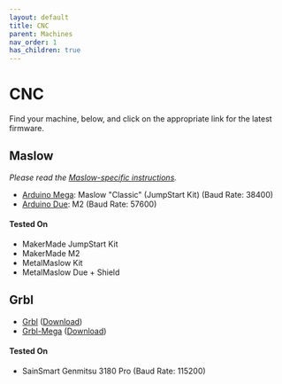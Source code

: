 ```yaml
---
layout: default
title: CNC
parent: Machines
nav_order: 1
has_children: true
---
```


# CNC

Find your machine, below, and click on the appropriate link for the latest firmware.

## Maslow

_Please read the [Maslow-specific instructions](/machines/cnc/maslow)._

- [Arduino Mega](https://github.com/WebControlCNC/Firmware/tree/release/holey): Maslow "Classic" (JumpStart Kit) (Baud Rate: 38400)
- [Arduino Due](https://github.com/makermadecnc/MaslowDue): M2 (Baud Rate: 57600)

#### Tested On

- MakerMade JumpStart Kit
- MakerMade M2
- MetalMaslow Kit
- MetalMaslow Due + Shield

## Grbl

- [Grbl](https://github.com/gnea/grbl) ([Download](https://github.com/gnea/grbl/releases))
- [Grbl-Mega](https://github.com/gnea/grbl-Mega) ([Download](https://github.com/gnea/grbl-Mega/releases))

#### Tested On

- SainSmart Genmitsu 3180 Pro (Baud Rate: 115200)
